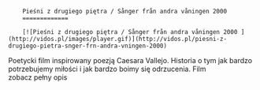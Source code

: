 
        Pieśni z drugiego piętra / Sånger från andra våningen 2000 
        =============
        
        [![Pieśni z drugiego piętra / Sånger från andra våningen 2000 ](http://vidos.pl/images/player.gif)](http://vidos.pl/piesni-z-drugiego-pietra-snger-frn-andra-vningen-2000)
        
        
 Poetycki film inspirowany poezją Caesara Vallejo. Historia o tym jak bardzo potrzebujemy miłości i jak bardzo boimy się odrzucenia. Film zobacz pełny opis
    